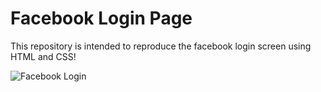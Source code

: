 # Facebook Login Page

This repository is intended to reproduce the facebook login screen using HTML and CSS!

![Facebook Login](https://user-images.githubusercontent.com/84751416/161662119-2129773e-853b-44c3-9ac2-410f4646faa8.png)
